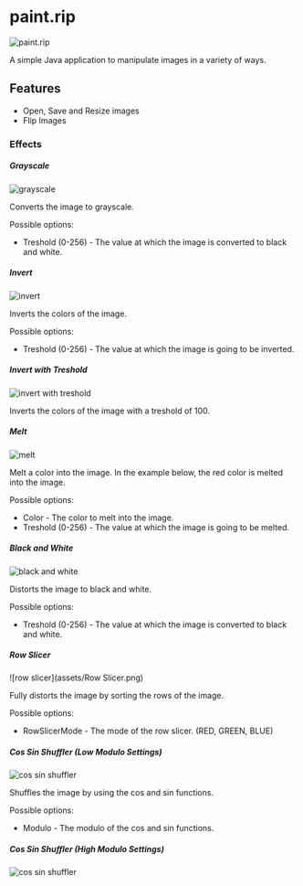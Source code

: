 # paint.rip

![paint.rip](src/main/resources/images/paintrip.png)

A simple Java application to manipulate images in a variety of ways.

## Features

- Open, Save and Resize images
- Flip Images

### Effects

##### Grayscale

![grayscale](assets/grayscale.png)

Converts the image to grayscale.

Possible options:
- Treshold (0-256) - The value at which the image is converted to black and white.

##### Invert

![invert](assets/invert.png)

Inverts the colors of the image.

Possible options:
- Treshold (0-256) - The value at which the image is going to be inverted.

##### Invert with Treshold

![invert with treshold](assets/invert-treshold.png)

Inverts the colors of the image with a treshold of 100.

##### Melt

![melt](assets/melt-red.png)

Melt a color into the image.
In the example below, the red color is melted into the image.

Possible options:
- Color - The color to melt into the image.
- Treshold (0-256) - The value at which the image is going to be melted.

##### Black and White

![black and white](assets/black-and-white.png)

Distorts the image to black and white.

Possible options:
- Treshold (0-256) - The value at which the image is converted to black and white.

##### Row Slicer

![row slicer](assets/Row Slicer.png)

Fully distorts the image by sorting the rows of the image.

Possible options:
- RowSlicerMode - The mode of the row slicer. (RED, GREEN, BLUE)

##### Cos Sin Shuffler (Low Modulo Settings)

![cos sin shuffler](assets/cossin-modulo-low.png)

Shuffles the image by using the cos and sin functions.

Possible options:
- Modulo - The modulo of the cos and sin functions.

##### Cos Sin Shuffler (High Modulo Settings)

![cos sin shuffler](assets/cossin-modulo-high.png)
